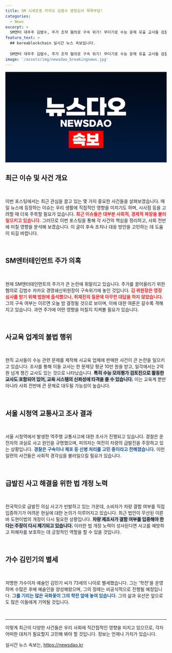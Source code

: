 ```yaml
---
title: SM 시세조종 카카오 김범수 영장심사 묵묵부답!
categories:
  - News
excerpt: >
  SM엔터 대주주 김범수, 주가 조작 혐의로 구속 위기! 무더기로 수능 문제 유출 교사들 검찰 송치, 교통사고 조사와 법 개정 논의도 이어져. 문화계의 별 김민기, 73세로 별세. 클릭해서 자세한 소식 확인하세요!
feature_text: >
  ## koreablockchain 실시간 뉴스 속보입니다.

  SM엔터 대주주 김범수, 주가 조작 혐의로 구속 위기! 무더기로 수능 문제 유출 교사들 검찰 송치, 교통사고 조사와 법 개정 논의도 이어져. 문화계의 별 김민기, 73세로 별세. 클릭해서 자세한 소식 확인하세요!
image: '/assets/img/newsdao_breakingnews.jpg'
---
```


<p><img src="/assets/img/newsdao_breakingnews.jpg" alt="koreablockchain 속보" /></p>

<h2 data-ke-size="size26">최근 이슈 및 사건 개요</h2>

<p data-ke-size="size16">&nbsp;</p>

<p>이번 포스팅에서는 최근 관심을 끌고 있는 몇 가지 중요한 사건들을 살펴보겠습니다. 매일 뉴스에 등장하는 이슈는 우리 생활에 직접적인 영향을 미치기도 하며, 시사점 등을 고려할 때 더욱 주목할 필요가 있습니다. <b><span style="color: #ee2323;">최근 이슈들은 대부분 사회적, 경제적 파장을 불러일으키고 있습니다.</span></b> 그러므로 이번 포스팅을 통해 각 사건의 핵심을 정리하고, 사회 전반에 미칠 영향을 분석해 보겠습니다. 이 글이 후속 조치나 대응 방안을 고민하는 데 도움이 되길 바랍니다. </p>

<p data-ke-size="size16">&nbsp;</p>

<h2 data-ke-size="size26">SM엔터테인먼트 주가 의혹</h2>

<p data-ke-size="size16">&nbsp;</p>

<p>현재 SM엔터테인먼트의 주가가 큰 논란에 휘말리고 있습니다. 주가를 끌어올리기 위한 혐의로 김범수 카카오 경영쇄신위원장이 구속위기에 놓인 것입니다. <b><span style="color: #ee2323;">김 위원장은 영장 심사를 받기 위해 법원에 출석했으나, 취재진의 질문에 아무런 대답을 하지 않았습니다.</span></b> 그의 구속 여부는 이르면 오늘 밤 결정될 것으로 보이며, 이에 대한 여론은 갈수록 격해지고 있습니다. 과연 주가에 어떤 영향을 미칠지 지켜볼 필요가 있습니다. </p>

<p data-ke-size="size16">&nbsp;</p>

<h2 data-ke-size="size26">사교육 업계의 불법 행위</h2>

<p data-ke-size="size16">&nbsp;</p>

<p>현직 교사들이 수능 관련 문제를 제작해 사교육 업체에 판매한 사건이 큰 논란을 일으키고 있습니다. 조사를 통해 이들 교사는 한 문제당 평균 10만 원을 받고, 일각에서는 2억 원 넘게 챙긴 교사도 있는 것으로 나타났습니다. <b><span style="background-color: #21538527;">특히 수능 모의평가 검토진으로 활동한 교사도 포함되어 있어, 교육 시스템의 신뢰성에 타격을 줄 수 있습니다.</span></b> 이는 교육계 뿐만 아니라 사회 전반에 큰 문제로 대두될 가능성이 높습니다. </p>

<p data-ke-size="size16">&nbsp;</p>

<h2 data-ke-size="size26">서울 시청역 교통사고 조사 결과</h2>

<p data-ke-size="size16">&nbsp;</p>

<p>서울 시청역에서 발생한 역주행 교통사고에 대한 조사가 진행되고 있습니다. 경찰은 운전자의 과실로 사고 원인을 규명했으며, 피의자는 여전히 차량의 급발진을 주장하고 있는 상황입니다. <b><span style="color: #1a5490;">경찰은 구속이나 체포 등 신병 처리를 고민 중이라고 전해졌습니다.</span></b> 이런 일련의 사건들은 사회적 경각심을 불러일으킬 필요가 있습니다. </p>

<p data-ke-size="size16">&nbsp;</p>

<h2 data-ke-size="size26">급발진 사고 해결을 위한 법 개정 노력</h2>

<p data-ke-size="size16">&nbsp;</p>

<p>전국적으로 급발진 의심 사고가 빈발하고 있는 가운데, 소비자가 차량 결함 여부를 직접 입증하기가 어려운 현실에 대한 논의가 이루어지고 있습니다. 최근 법안이 무산된 이른바 도현이법의 개정이 다시 필요한 상황입니다. <b><span style="background-color: #21538527;">차량 제조사가 결함 여부를 입증해야 한다는 주장이 다시 제기되고 있습니다.</span></b> 이러한 법 개정 노력이 성사된다면 사고를 예방하고 피해자를 보호하는 데 긍정적인 역할을 할 수 있을 것입니다. </p>

<p data-ke-size="size16">&nbsp;</p>

<h2 data-ke-size="size26">가수 김민기의 별세</h2>

<p data-ke-size="size16">&nbsp;</p>

<p>저명한 가수이자 예술인 김민기 씨가 73세의 나이로 별세했습니다. 그는 '학전'을 운영하며 수많은 후배 예술인을 양성해왔으며, 그의 장례는 비공식적으로 진행될 예정입니다. <b><span style="color: #1a5490;">그를 기리는 많은 국화꽃이 그의 학전 앞에 놓여 있습니다.</span></b> 그의 삶과 유산은 앞으로도 많은 이들에게 기억될 것입니다. </p>

<p data-ke-size="size16">&nbsp;</p>

<hr>

<p data-ke-size="size16">이렇게 최근의 다양한 사건들은 우리 사회에 직간접적인 영향을 미치고 있으므로, 각자 어떠한 대처가 필요할지 고민해 봐야 할 것입니다. 정보는 언제나 가치가 있습니다. </p>
실시간 뉴스 속보는, <a href="https://newsdao.kr" rel="dofollow">https://newsdao.kr</a>


